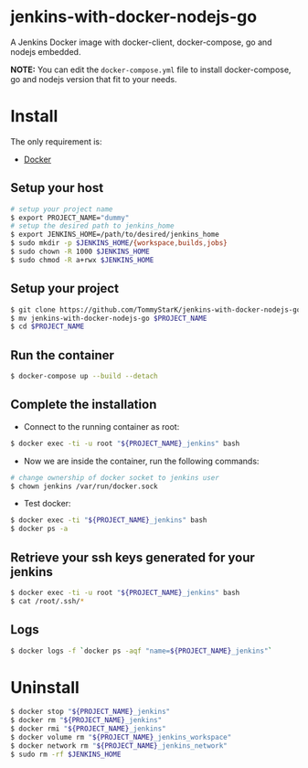 # jenkins-with-docker-nodejs-go

A Jenkins Docker image with docker-client, docker-compose, go and nodejs embedded.

**NOTE:**  You can edit the `docker-compose.yml` file to install docker-compose, go and nodejs version that fit to your needs.

# Install

The only requirement is:

- [Docker](https://docs.docker.com/)


## Setup your host

```bash
# setup your project name
$ export PROJECT_NAME="dummy"
# setup the desired path to jenkins_home
$ export JENKINS_HOME=/path/to/desired/jenkins_home
$ sudo mkdir -p $JENKINS_HOME/{workspace,builds,jobs}
$ sudo chown -R 1000 $JENKINS_HOME
$ sudo chmod -R a+rwx $JENKINS_HOME
```

## Setup your project

```bash
$ git clone https://github.com/TommyStarK/jenkins-with-docker-nodejs-go.git
$ mv jenkins-with-docker-nodejs-go $PROJECT_NAME
$ cd $PROJECT_NAME
```

## Run the container

```bash
$ docker-compose up --build --detach
```

## Complete the installation

- Connect to the running container as root:

```bash
$ docker exec -ti -u root "${PROJECT_NAME}_jenkins" bash
```

- Now we are inside the container, run the following commands:

```bash
# change ownership of docker socket to jenkins user
$ chown jenkins /var/run/docker.sock
```

- Test docker:

```bash
$ docker exec -ti "${PROJECT_NAME}_jenkins" bash
$ docker ps -a
```

## Retrieve your ssh keys generated for your jenkins

```bash
$ docker exec -ti -u root "${PROJECT_NAME}_jenkins" bash
$ cat /root/.ssh/*
```

## Logs

```bash
$ docker logs -f `docker ps -aqf "name=${PROJECT_NAME}_jenkins"`
```

# Uninstall

```bash
$ docker stop "${PROJECT_NAME}_jenkins"
$ docker rm "${PROJECT_NAME}_jenkins"
$ docker rmi "${PROJECT_NAME}_jenkins"
$ docker volume rm "${PROJECT_NAME}_jenkins_workspace"
$ docker network rm "${PROJECT_NAME}_jenkins_network"
$ sudo rm -rf $JENKINS_HOME
```
